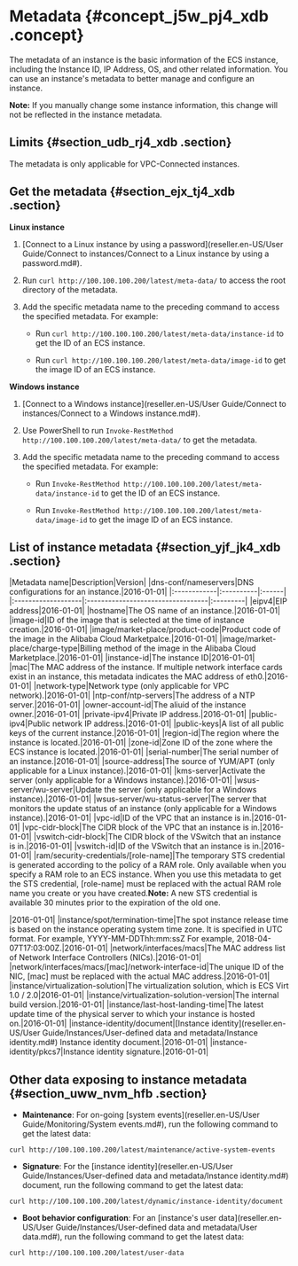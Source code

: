 # Metadata {#concept_j5w_pj4_xdb .concept}

The metadata of an instance is the basic information of the ECS instance, including the Instance ID, IP Address, OS, and other related information. You can use an instance's metadata to better manage and configure an instance.

**Note:** If you manually change some instance information, this change will not be reflected in the instance metadata.

## Limits {#section_udb_rj4_xdb .section}

The metadata is only applicable for VPC-Connected instances.

## Get the metadata {#section_ejx_tj4_xdb .section}

**Linux instance**

1.  [Connect to a Linux instance by using a password](reseller.en-US/User Guide/Connect to instances/Connect to a Linux instance by using a password.md#).

2.  Run `curl http://100.100.100.200/latest/meta-data/` to access the root directory of the metadata.

3.  Add the specific metadata name to the preceding command to access the specified metadata. For example:

    -   Run `curl http://100.100.100.200/latest/meta-data/instance-id` to get the ID of an ECS instance.

    -   Run `curl http://100.100.100.200/latest/meta-data/image-id` to get the image ID of an ECS instance.


**Windows instance**

1.  [Connect to a Windows instance](reseller.en-US/User Guide/Connect to instances/Connect to a Windows instance.md#).

2.  Use PowerShell to run `Invoke-RestMethod http://100.100.100.200/latest/meta-data/` to get the metadata.

3.  Add the specific metadata name to the preceding command to access the specified metadata. For example:

    -   Run `Invoke-RestMethod http://100.100.100.200/latest/meta-data/instance-id` to get the ID of an ECS instance.

    -   Run `Invoke-RestMethod http://100.100.100.200/latest/meta-data/image-id` to get the image ID of an ECS instance.


## List of instance metadata {#section_yjf_jk4_xdb .section}

|Metadata name|Description|Version|
|dns-conf/nameservers|DNS configurations for an instance.|2016-01-01|
|:------------|:----------|:------|
|:-------------------|:----------------------------------|:---------|
|eipv4|EIP address|2016-01-01|
|hostname|The OS name of an instance.|2016-01-01|
|image-id|ID of the image that is selected at the time of instance creation.|2016-01-01|
|image/market-place/product-code|Product code of the image in the Alibaba Cloud Marketpalce.|2016-01-01|
|image/market-place/charge-type|Billing method of the image in the Alibaba Cloud Marketplace.|2016-01-01|
|instance-id|The instance ID|2016-01-01|
|mac|The MAC address of the instance. If multiple network interface cards exist in an instance, this metadata indicates the MAC address of eth0.|2016-01-01|
|network-type|Network type \(only applicable for VPC network\).|2016-01-01|
|ntp-conf/ntp-servers|The address of a NTP server.|2016-01-01|
|owner-account-id|The aliuid of the instance owner.|2016-01-01|
|private-ipv4|Private IP address.|2016-01-01|
|public-ipv4|Public network IP address.|2016-01-01|
|public-keys|A list of all public keys of the current instance.|2016-01-01|
|region-id|The region where the instance is located.|2016-01-01|
|zone-id|Zone ID of the zone where the ECS instance is located.|2016-01-01|
|serial-number|The serial number of an instance.|2016-01-01|
|source-address|The source of YUM/APT \(only applicable for a Linux instance\).|2016-01-01|
|kms-server|Activate the server \(only applicable for a Windows instance\).|2016-01-01|
|wsus-server/wu-server|Update the server \(only applicable for a Windows instance\).|2016-01-01|
|wsus-server/wu-status-server|The server that monitors the update status of an instance \(only applicable for a Windows instance\).|2016-01-01|
|vpc-id|ID of the VPC that an instance is in.|2016-01-01|
|vpc-cidr-block|The CIDR block of the VPC that an instance is in.|2016-01-01|
|vswitch-cidr-block|The CIDR block of the VSwitch that an instance is in.|2016-01-01|
|vswitch-id|ID of the VSwitch that an instance is in.|2016-01-01|
|ram/security-credentials/\[role-name\]|The temporary STS credential is generated according to the policy of a RAM role. Only available when you specify a RAM role to an ECS instance. When you use this metadata to get the STS credential, \[role-name\] must be replaced with the actual RAM role name you create or you have created.**Note:** A new STS credential is available 30 minutes prior to the expiration of the old one.

|2016-01-01|
|instance/spot/termination-time|The spot instance release time is based on the instance operating system time zone. It is specified in UTC format. For example, YYYY-MM-DDThh:mm:ssZ For example, 2018-04-07T17:03:00Z.|2016-01-01|
|network/interfaces/macs|The MAC address list of Network Interface Controllers \(NICs\).|2016-01-01|
|network/interfaces/macs/\[mac\]/network-interface-id|The unique ID of the NIC, \[mac\] must be replaced with the actual MAC address.|2016-01-01|
|instance/virtualization-solution|The virtualization solution, which is ECS Virt 1.0 / 2.0|2016-01-01|
|instance/virtualization-solution-version|The internal build version.|2016-01-01|
|instance/last-host-landing-time|The latest update time of the physical server to which your instance is hosted on.|2016-01-01|
|instance-identity/document|[Instance identity](reseller.en-US/User Guide/Instances/User-defined data and metadata/Instance identity.md#) Instance identity document.|2016-01-01|
|instance-identity/pkcs7|Instance identity signature.|2016-01-01|

## Other data exposing to instance metadata {#section_uww_nvm_hfb .section}

-   **Maintenance**: For on-going [system events](reseller.en-US/User Guide/Monitoring/System events.md#), run the following command to get the latest data:

```
curl http://100.100.100.200/latest/maintenance/active-system-events
```

-   **Signature**: For the [instance identity](reseller.en-US/User Guide/Instances/User-defined data and metadata/Instance identity.md#) document, run the following command to get the latest data:

```
curl http://100.100.100.200/latest/dynamic/instance-identity/document
```

-   **Boot behavior configuration**: For an [instance's user data](reseller.en-US/User Guide/Instances/User-defined data and metadata/User data.md#), run the following command to get the latest data:

```
curl http://100.100.100.200/latest/user-data
```


